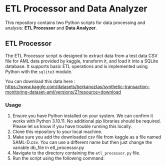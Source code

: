 # ETL Processor and Data Analyzer

This repository contains two Python scripts for data processing and analysis: **ETL Processor** and **Data Analyzer**.

## ETL Processor

The ETL Processor script is designed to extract data from a test data CSV file for AML data provided by kaggle, transform it, and load it into a SQLite database. It supports basic ETL operations and is implemented using Python with the `sqlite3` module.

You can download this data here : https://www.kaggle.com/datasets/berkanoztas/synthetic-transaction-monitoring-dataset-aml/versions/2?resource=download 

### Usage

1. Ensure you have Python installed on your system. We can confirm it works with Python 3.10.11. No additional pip libraries should be required. Please let us know if you have trouble running this locally.
2. Clone this repository to your local machine.
3. Make sure you add the downloaded csv file from kaggle as a file named SAML-D.csv. You can use a different name but then just change the variable db_file in etl_processor.py
4. Navigate to the directory containing the `etl_processor.py` file.
5. Run the script using the following command:
